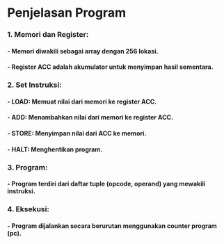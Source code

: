 # Penjelasan Program
### 1. Memori dan Register:

#### - Memori diwakili sebagai array dengan 256 lokasi.
#### - Register ACC adalah akumulator untuk menyimpan hasil sementara.

### 2. Set Instruksi:

#### - LOAD: Memuat nilai dari memori ke register ACC.
#### - ADD: Menambahkan nilai dari memori ke register ACC.
#### - STORE: Menyimpan nilai dari ACC ke memori.
#### - HALT: Menghentikan program.

### 3. Program:

#### - Program terdiri dari daftar tuple (opcode, operand) yang mewakili instruksi.

### 4. Eksekusi:

#### - Program dijalankan secara berurutan menggunakan counter program (pc).